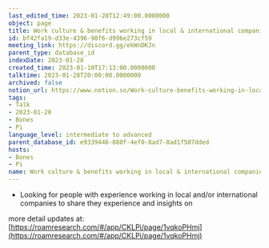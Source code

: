 ```yaml
---
last_edited_time: 2023-01-28T12:49:00.0000000
object: page
title: Work culture & benefits working in local & international companies
id: bf42fa19-d33e-4396-98f6-d996e273cf59
meeting_link: https://discord.gg/ekWnDKJn
parent_type: database_id
indexDate: 2023-01-28
created_time: 2023-01-10T17:13:00.0000000
talktime: 2023-01-28T20:00:00.0000000
archived: false
notion_url: https://www.notion.so/Work-culture-benefits-working-in-local-international-companies-bf42fa19d33e439698f6d996e273cf59
tags:
- Talk
- 2023-01-28
- Bones
- Pi
language_level: intermediate to advanced
parent_database_id: e9339446-880f-4ef0-8ad7-8ad1f507dded
hosts:
- Bones
- Pi
name: Work culture & benefits working in local & international companies
---
```


   - Looking for people with experience working in local and/or international companies to share they experience and insights on

more detail updates at:
[https://roamresearch.com/#/app/CKLPi/page/1vqkoPHmj](https://roamresearch.com/#/app/CKLPi/page/1vqkoPHmj)

























